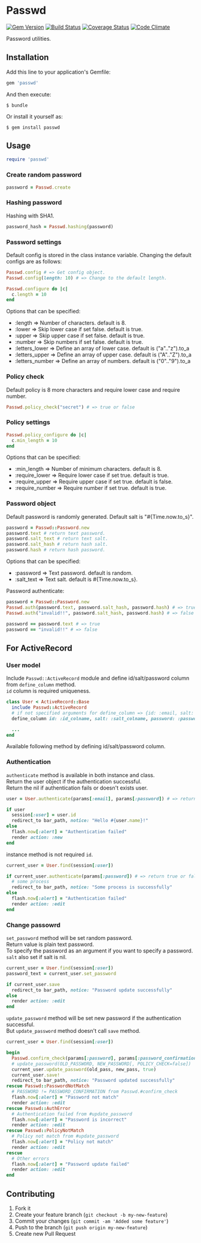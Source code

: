 # Passwd

[![Gem Version](https://badge.fury.io/rb/passwd.png)](http://badge.fury.io/rb/passwd)
[![Build Status](https://travis-ci.org/i2bskn/passwd.png?branch=master)](https://travis-ci.org/i2bskn/passwd)
[![Coverage Status](https://coveralls.io/repos/i2bskn/passwd/badge.png?branch=master)](https://coveralls.io/r/i2bskn/passwd?branch=master)
[![Code Climate](https://codeclimate.com/github/i2bskn/passwd.png)](https://codeclimate.com/github/i2bskn/passwd)

Password utilities.

## Installation

Add this line to your application's Gemfile:

```ruby
gem 'passwd'
```

And then execute:

    $ bundle

Or install it yourself as:

    $ gem install passwd

## Usage

```ruby
require 'passwd'
```

### Create random password

```ruby
password = Passwd.create
```

### Hashing password

Hashing with SHA1.

```ruby
password_hash = Passwd.hashing(password)
```

### Password settings

Default config is stored in the class instance variable.
Changing the default configs are as follows:

```ruby
Passwd.config # => Get config object.
Passwd.config(length: 10) # => Change to the default length.

Passwd.configure do |c|
  c.length = 10
end
```

Options that can be specified:

* :length => Number of characters. default is 8.
* :lower => Skip lower case if set false. default is true.
* :upper => Skip upper case if set false. default is true.
* :number => Skip numbers if set false. default is true.
* :letters_lower => Define an array of lower case. default is ("a".."z").to_a
* :letters_upper => Define an array of upper case. default is ("A".."Z").to_a
* :letters_number => Define an array of numbers. default is ("0".."9").to_a

### Policy check

Default policy is 8 more characters and require lower case and require number.

```ruby
Passwd.policy_check("secret") # => true or false
```

### Policy settings

```ruby
Passwd.policy_configure do |c|
  c.min_length = 10
end
```

Options that can be specified:

* :min_length => Number of minimum characters. default is 8.
* :require_lower => Require lower case if set true. default is true.
* :require_upper => Require upper case if set true. default is false.
* :require_number => Require number if set true. default is true.

### Password object

Default password is randomly generated.
Default salt is "#{Time.now.to_s}".

```ruby
password = Passwd::Password.new
password.text # return text password.
password.salt_text # return text salt.
password.salt_hash # return hash salt.
password.hash # return hash password.
```

Options that can be specified:

* :password => Text password. default is random.
* :salt_text => Text salt. default is #{Time.now.to_s}.

Password authenticate:

```ruby
password = Passwd::Password.new
Passwd.auth(password.text, password.salt_hash, password.hash) # => true
Passwd.auth("invalid!!", password.salt_hash, password.hash) # => false

password == password.text # => true
password == "invalid!!" # => false
```

## For ActiveRecord

### User model

Include `Passwd::ActiveRecord` module and define id/salt/password column from `define_column` method.  
`id` column is required uniqueness.

```ruby
class User < ActiveRecord::Base
  include Passwd::ActiveRecord
  # if not specified arguments for define_column => {id: :email, salt: :salt, password: :password}
  define_column id: :id_colname, salt: :salt_colname, password: :password_colname

  ...
end
```

Available following method by defining id/salt/password column.

### Authentication

`authenticate` method is available in both instance and class.  
Return the user object if the authentication successful.  
Return the nil if authentication fails or doesn't exists user.

```ruby
user = User.authenticate(params[:email], params[:password]) # => return user object or nil.

if user
  session[:user] = user.id
  redirect_to bar_path, notice: "Hello #{user.name}!"
else
  flash.now[:alert] = "Authentication failed"
  render action: :new
end
```

instance method is not required `id`.

```ruby
current_user = User.find(session[:user])

if current_user.authenticate(params[:password]) # => return true or false
  # some process
  redirect_to bar_path, notice: "Some process is successfully"
else
  flash.now[:alert] = "Authentication failed"
  render action: :edit
end
```

### Change passowrd

`set_password` method will be set random password.  
Return value is plain text password.  
To specify the password as an argument if you want to specify a password.  
`salt` also set if salt is nil.

```ruby
current_user = User.find(session[:user])
password_text = current_user.set_password

if current_user.save
  redirect_to bar_path, notice: "Password update successfully"
else
  render action: :edit
end
```

`update_password` method will be set new password if the authentication successful.  
But `update_password` method doesn't call `save` method.

```ruby
current_user = User.find(session[:user])

begin
  Passwd.confirm_check(params[:password], params[:password_confirmation])
  # update_password(OLD_PASSWORD, NEW_PASSWORD[, POLICY_CHECK=false])
  current_user.update_password(old_pass, new_pass, true)
  current_user.save!
  redirect_to bar_path, notice: "Password updated successfully"
rescue Passwd::PasswordNotMatch
  # PASSWORD != PASSWORD_CONFIRMATION from Passwd.#confirm_check
  flash.now[:alert] = "Password not match"
  render action: :edit
rescue Passwd::AuthError
  # Authentication failed from #update_password
  flash.now[:alert] = "Password is incorrect"
  render action: :edit
rescue Passwd::PolicyNotMatch
  # Policy not match from #update_password
  flash.now[:alert] = "Policy not match"
  render action: :edit
rescue
  # Other errors
  flash.now[:alert] = "Password update failed"
  render action: :edit
end
```

## Contributing

1. Fork it
2. Create your feature branch (`git checkout -b my-new-feature`)
3. Commit your changes (`git commit -am 'Added some feature'`)
4. Push to the branch (`git push origin my-new-feature`)
5. Create new Pull Request
